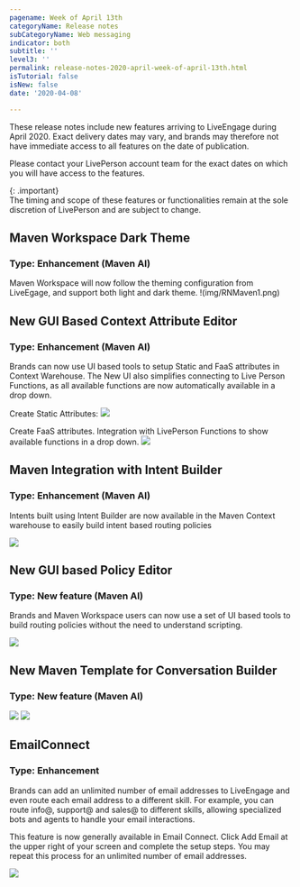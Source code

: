 ```yaml
---
pagename: Week of April 13th
categoryName: Release notes
subCategoryName: Web messaging
indicator: both
subtitle: ''
level3: ''
permalink: release-notes-2020-april-week-of-april-13th.html
isTutorial: false
isNew: false
date: '2020-04-08'

---
```


These release notes include new features arriving to LiveEngage during April 2020. Exact delivery dates may vary, and brands may therefore not have immediate access to all features on the date of publication.

Please contact your LivePerson account team for the exact dates on which you will have access to the features.

{: .important}  
The timing and scope of these features or functionalities remain at the sole discretion of LivePerson and are subject to change.

## Maven Workspace Dark Theme
### Type: Enhancement (Maven AI)

Maven Workspace will now follow the theming configuration from LiveEgage, and support both light and dark theme. 
!(img/RNMaven1.png)

## New GUI Based Context Attribute Editor
### Type: Enhancement (Maven AI)

Brands can now use UI based tools to setup Static and FaaS attributes in Context Warehouse. 
The New UI also simplifies connecting to Live Person Functions, as all available functions are now automatically available in a drop down. 

Create Static Attributes:
![](//ce-sr.s3.eu-west-1.amazonaws.com/knowledge/img/RNMaven2.png)

Create FaaS attributes. Integration with LivePerson Functions to show available functions in a drop down. 
![](//ce-sr.s3.eu-west-1.amazonaws.com/knowledge/img/RNMaven3.png)

## Maven Integration with Intent Builder
### Type: Enhancement (Maven AI)

Intents built using Intent Builder are now available in the Maven Context warehouse to easily build intent based routing policies

![](//ce-sr.s3.eu-west-1.amazonaws.com/knowledge/img/RNMaven4.png)

## New GUI based Policy Editor
### Type: New feature (Maven AI)

Brands and Maven Workspace users can now use a set of UI based tools to build routing policies without the need to understand scripting. 

![](//ce-sr.s3.eu-west-1.amazonaws.com/knowledge/img/RNMaven5.png)

## New Maven Template for Conversation Builder
### Type: New feature (Maven AI)

![](//ce-sr.s3.eu-west-1.amazonaws.com/knowledge/img/RNMaven6.png)
![](//ce-sr.s3.eu-west-1.amazonaws.com/knowledge/img/RNMaven7.png)

## EmailConnect 
### Type: Enhancement

Brands can add an unlimited number of email addresses to LiveEngage and even route each email address to a different skill. For example, you can route info@, support@ and sales@ to different skills, allowing specialized bots and agents to handle your email interactions. 

This feature is now generally available in Email Connect. Click Add Email at the upper right of your screen and complete the setup steps. You may repeat this process for an unlimited number of email addresses.

![](//ce-sr.s3.eu-west-1.amazonaws.com/knowledge/img/EmailConnect_new_UI1.png)

